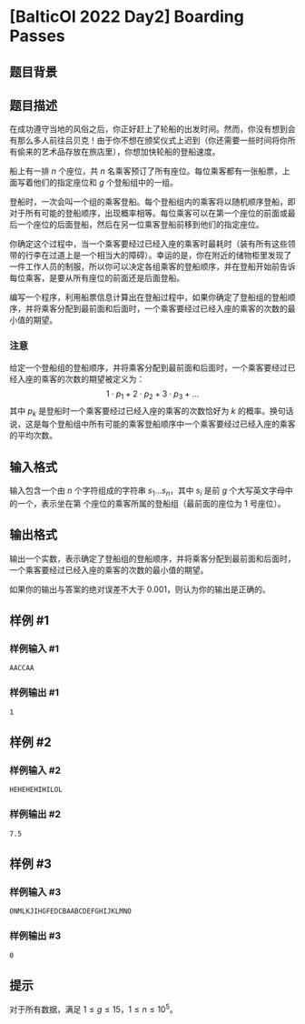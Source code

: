 # [BalticOI 2022 Day2] Boarding Passes

## 题目背景



## 题目描述

在成功遵守当地的风俗之后，你正好赶上了轮船的出发时间。然而，你没有想到会有那么多人前往吕贝克！由于你不想在颁奖仪式上迟到（你还需要一些时间将你所有偷来的艺术品存放在旅店里），你想加快轮船的登船速度。

船上有一排 $n$ 个座位，共 $n$ 名乘客预订了所有座位。每位乘客都有一张船票，上面写着他们的指定座位和 $g$ 个登船组中的一组。

登船时，一次会叫一个组的乘客登船。每个登船组内的乘客将以随机顺序登船，即对于所有可能的登船顺序，出现概率相等。每位乘客可以在第一个座位的前面或最后一个座位的后面登船，然后在另一位乘客登船前移到他们的指定座位。

你确定这个过程中，当一个乘客要经过已经入座的乘客时最耗时（装有所有这些领带的行李在过道上是一个相当大的障碍）。幸运的是，你在附近的储物柜里发现了一件工作人员的制服，所以你可以决定各组乘客的登船顺序，并在登船开始前告诉每位乘客，是要从所有座位的前面还是后面登船。

编写一个程序，利用船票信息计算出在登船过程中，如果你确定了登船组的登船顺序，并将乘客分配到最前面和后面时，一个乘客要经过已经入座的乘客的次数的最小值的期望。

### 注意

给定一个登船组的登船顺序，并将乘客分配到最前面和后面时，一个乘客要经过已经入座的乘客的次数的期望被定义为：
$$1\cdot p_1+2\cdot p_2+3\cdot p_3+\ldots$$
其中 $p_k$ 是登船时一个乘客要经过已经入座的乘客的次数恰好为 $k$ 的概率。换句话说，这是每个登船组中所有可能的乘客登船顺序中一个乘客要经过已经入座的乘客的平均次数。


## 输入格式

输入包含一个由 $n$ 个字符组成的字符串 $s_1 \dots s_n$，其中 $s_i$ 是前 $g$ 个大写英文字母中的一个，表示坐在第  个座位的乘客所属的登船组（最前面的座位为 $1$ 号座位）。

## 输出格式

输出一个实数，表示确定了登船组的登船顺序，并将乘客分配到最前面和后面时，一个乘客要经过已经入座的乘客的次数的最小值的期望。

如果你的输出与答案的绝对误差不大于 $0.001$，则认为你的输出是正确的。

## 样例 #1

### 样例输入 #1
```
AACCAA
```

### 样例输出 #1

```
1
```

## 样例 #2

### 样例输入 #2
```
HEHEHEHIHILOL
```

### 样例输出 #2

```
7.5
```

## 样例 #3

### 样例输入 #3
```
ONMLKJIHGFEDCBAABCDEFGHIJKLMNO
```

### 样例输出 #3

```
0
```

## 提示

对于所有数据，满足 $1\le g\le 15$，$1\le n \le 10^5$。
